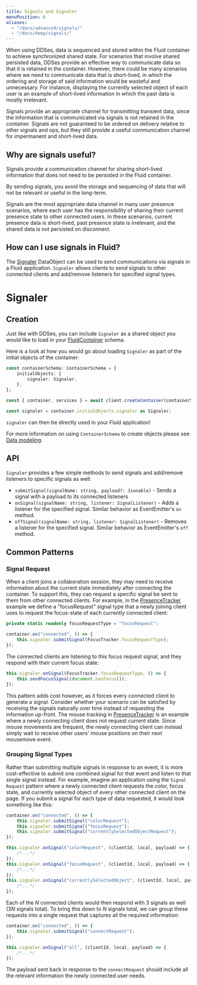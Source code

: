 ```yaml
---
title: Signals and Signaler
menuPosition: 6
aliases:
  - "/docs/advanced/signals/"
  - "/docs/deep/signals/"
---
```


When using DDSes, data is sequenced and stored within the Fluid container to achieve synchronized shared state. For scenarios that involve shared persisted data, DDSes provide an effective way to communicate data so that it is retained in the container. However, there could be many scenarios where we need to communicate data that is short-lived, in which the ordering and storage of said information would be wasteful and unnecessary. For instance, displaying the currently selected object of each user is an example of short-lived information in which the past data is mostly irrelevant.

Signals provide an appropriate channel for transmitting transient data, since the information that is communicated via signals is not retained in the container. Signals are not guaranteed to be ordered on delivery relative to other signals and ops, but they still provide a useful communication channel for impermanent and short-lived data.

## Why are signals useful?
Signals provide a communication channel for sharing short-lived information that does not need to be persisted in the Fluid container.

By sending signals, you avoid the storage and sequencing of data that will not be relevant or useful in the long-term.

Signals are the most appropriate data channel in many user presence scenarios, where each user has the responsibility of sharing their current presence state to other connected users. In these scenarios, current presence data is short-lived, past presence state is irrelevant, and the shared data is not persisted on disconnect.

## How can I use signals in Fluid?
The [Signaler](https://github.com/microsoft/FluidFramework/tree/main/experimental/framework/data-objects/src/signaler) DataObject can be used to send communications via signals in a Fluid application. `Signaler` allows clients to send signals to other connected clients and add/remove listeners for specified signal types.

# Signaler

## Creation
Just like with DDSes, you can include `Signaler` as a shared object you would like to load in your [FluidContainer](https://fluidframework.com/docs/build/containers/) schema.

Here is a look at how you would go about loading `Signaler` as part of the initial objects of the container:

```typescript
const containerSchema: ContainerSchema = {
    initialObjects: {
        signaler: Signaler,
    },
};

const { container, services } = await client.createContainer(containerSchema);

const signaler = container.initialObjects.signaler as Signaler;
```
`signaler` can then be directly used in your Fluid application!

For more information on using `ContainerSchema` to create objects please see [Data modeling](https://fluidframework.com/docs/build/data-modeling/).

## API
`Signaler` provides a few simple methods to send signals and add/remove listeners to specific signals as well:
- `submitSignal(signalName: string, payload?: Jsonable)` - Sends a signal with a payload to its connected listeners
- `onSignal(signalName: string, listener: SignalListener)` - Adds a listener for the specified signal. Similar behavior as EventEmitter's `on` method.
- `offSignal(signalName: string, listener: SignalListener)` - Removes a listener for the specified signal. Similar behavior as EventEmitter's `off` method.

## Common Patterns
### Signal Request
When a client joins a collaboration session, they may need to receive information about the current state immediately after connecting the container.  To support this, they can request a specific signal be sent to them from other connected clients. For example, in the [PresenceTracker](https://github.com/microsoft/FluidFramework/tree/main/examples/data-objects/presence-tracker) example we define a "focusRequest" signal type that a newly joining client uses to request the focus-state of each currently connected client:

```typescript
private static readonly focusRequestType = "focusRequest";
```

```typescript
container.on("connected", () => {
    this.signaler.submitSignal(FocusTracker.focusRequestType);
});
```

The connected clients are listening to this focus request signal, and they respond with their current focus state:

```typescript
this.signaler.onSignal(FocusTracker.focusRequestType, () => {
    this.sendFocusSignal(document.hasFocus());
});
```
This pattern adds cost however, as it forces every connected client to generate a signal.  Consider whether your scenario can be satisfied by receiving the signals naturally over time instead of requesting the information up-front. The mouse tracking in [PresenceTracker](https://github.com/microsoft/FluidFramework/tree/main/examples/data-objects/presence-tracker) is an example where a newly connecting client does not request current state. Since mouse movements are frequent, the newly connecting client can instead simply wait to receive other users' mouse positions on their next mousemove event.
### Grouping Signal Types

Rather than submitting multiple signals in response to an event, it is more cost-effective to submit one combined signal for that event and listen to that single signal instead. For example, imagine an application using the `Signal Request` pattern where a newly connected client requests the color, focus state, and currently selected object of every other connected client on the page. If you submit a signal for each type of data requested, it would look something like this:

```typescript
container.on("connected", () => {
    this.signaler.submitSignal("colorRequest");
    this.signaler.submitSignal("focusRequest");
    this.signaler.submitSignal("currentlySelectedObjectRequest");
});
```
```typescript
this.signaler.onSignal("colorRequest", (clientId, local, payload) => {
    /*...*/
});
this.signaler.onSignal("focusRequest", (clientId, local, payload) => {
    /*...*/
});
this.signaler.onSignal("currentlySelectedObject", (clientId, local, payload) => {
    /*...*/
});
```

Each of the _N_ connected clients would then respond with 3 signals as well (3*N* signals total).  To bring this down to _N_ signals total, we can group these requests into a single request that captures all the required information:

```typescript
container.on("connected", () => {
    this.signaler.submitSignal("connectRequest");
});
```
```typescript
this.signaler.onSignal("all", (clientId, local, payload) => {
    /*...*/
});
```

The payload sent back in response to the `connectRequest` should include all the relevant information the newly connected user needs.
